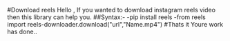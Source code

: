 #Download reels
Hello , If you wanted to download instagram reels video then this library can help you.
##Syntax:-
-pip install reels
-from reels import reels-downloader.download("url","Name.mp4")
#Thats it Youre work has done..
